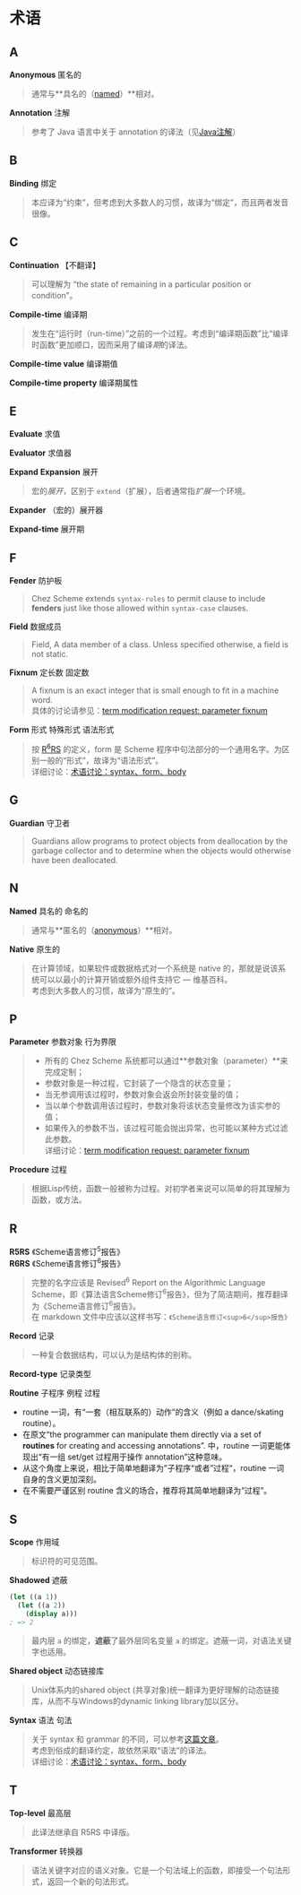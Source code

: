 # 术语

## A

**Anonymous** 匿名的

> 通常与**具名的（[named](#named)）**相对。

**Annotation** 注解

> 参考了 Java 语言中关于 annotation 的译法（见[Java注解](https://zh.wikipedia.org/wiki/Java%E6%B3%A8%E8%A7%A3)）


## B

**Binding** 绑定

> 本应译为“约束”，但考虑到大多数人的习惯，故译为“绑定”，而且两者发音很像。

## C



**Continuation** 【不翻译】

> 可以理解为 “the state of remaining in a particular position or condition”。

**Compile-time** 编译期

> 发生在“运行时（run-time）”之前的一个过程。考虑到“编译期函数”比“编译时函数”更加顺口，因而采用了编译*期*的译法。

**Compile-time value** 编译期值

**Compile-time property** 编译期属性

## E

**Evaluate** 求值

**Evaluator** 求值器

**Expand** **Expansion** 展开

> 宏的*展开*，区别于 `extend`（扩展），后者通常指*扩展*一个环境。

**Expander** （宏的）展开器

**Expand-time** 展开期

## F

**Fender** 防护板

> Chez Scheme extends `syntax-rules` to permit clause to include **fenders** just like those allowed within `syntax-case` clauses.

**Field** 数据成员

> Field, A data member of a class. Unless specified otherwise, a field is not static.

**Fixnum** 定长数 固定数

> A fixnum is an exact integer that is small enough to fit in a machine word.  
> 具体的讨论请参见：[term modification request: parameter fixnum](https://github.com/guenchi/CSUG/pull/16#issuecomment-453844719)

**Form** 形式 特殊形式 语法形式

> 按 [R<sup>6</sup>RS](http://www.r6rs.org/final/html/r6rs/r6rs-Z-H-4.html#node_sec_1.5) 的定义，form 是
Scheme 程序中句法部分的一个通用名字。为区别一般的“形式”，故译为“语法形式”。  
> 详细讨论：[术语讨论：syntax、form、body](https://github.com/guenchi/CSUG/issues/22)

## G

**Guardian** 守卫者

> Guardians allow programs to protect objects from deallocation by the garbage 
collector and to determine when the objects would otherwise have been deallocated.

## N

**Named** 具名的 命名的

> 通常与**匿名的（[anonymous](#anonymous)）**相对。

**Native** 原生的

> 在计算领域，如果软件或数据格式对一个系统是 native 的，那就是说该系统可以以最小的计算开销或额外组件支持它 — 维基百科。  
> 考虑到大多数人的习惯，故译为“原生的”。

## P

**Parameter** 参数对象 行为界限

> + 所有的 Chez Scheme 系统都可以通过**参数对象（parameter）**来完成定制；
> + 参数对象是一种过程，它封装了一个隐含的状态变量；
> + 当无参调用该过程时，参数对象会返会所封装变量的值；
> + 当以单个参数调用该过程时，参数对象将该状态变量修改为该实参的值；
> + 如果传入的参数不当，该过程可能会抛出异常，也可能以某种方式过滤此参数。  
> 详细讨论：[term modification request: parameter fixnum](https://github.com/guenchi/CSUG/pull/16)

**Procedure** 过程

> 根据Lisp传统，函数一般被称为过程。对初学者来说可以简单的将其理解为函数，或方法。

## R

**R5RS** 《Scheme语言修订<sup>5</sup>报告》  
**R6RS** 《Scheme语言修订<sup>6</sup>报告》

> 完整的名字应该是 Revised<sup>6</sup> Report on the Algorithmic Language Scheme，即《算法语言Scheme修订<sup>6</sup>报告》，但为了简洁期间，推荐翻译为《Scheme语言修订<sup>6</sup>报告》。  
> 在 markdown 文件中应该以这样书写：`《Scheme语言修订<sup>6</sup>报告》`

**Record** 记录

> 一种复合数据结构，可以认为是结构体的别称。

**Record-type** 记录类型

**Routine** 子程序 例程 过程

+ routine 一词，有“一套（相互联系的）动作”的含义（例如 a dance/skating routine）。
+ 在原文“the programmer can manipulate them directly via a set of **routines** for creating and accessing annotations”. 中，routine 一词更能体现出“有一组 set/get 过程用于操作 annotation”这种意味。
+ 从这个角度上来说，相比于简单地翻译为”子程序“或者”过程“，routine 一词自身的含义更加深刻。
+ 在不需要严谨区别 routine 含义的场合，推荐将其简单地翻译为“过程”。

## S

**Scope** 作用域

> 标识符的可见范围。

**Shadowed** 遮蔽

```scheme
(let ((a 1))
  (let ((a 2))
    (display a)))
; => 2
```

> 最内层 `a` 的绑定，**遮蔽**了最外层同名变量 `a` 的绑定。遮蔽一词，对语法关键字也适用。

**Shared object** 动态链接库

> Unix体系内的shared object (共享对象)统一翻译为更好理解的动态链接库，从而不与Windows的dynamic linking library加以区分。

**Syntax** 语法 句法

> 关于 syntax 和 grammar 的不同，可以参考[这篇文章](http://pediaa.com/difference-between-grammar-and-syntax/)。  
> 考虑到俗成的翻译约定，故依然采取“语法”的译法。  
> 详细讨论：[术语讨论：syntax、form、body](https://github.com/guenchi/CSUG/issues/22)


## T

**Top-level** 最高层

> 此译法继承自 R5RS 中译版。

**Transformer** 转换器

> 语法关键字对应的语义对象。它是一个句法域上的函数，即接受一个句法形式，返回一个新的句法形式。

